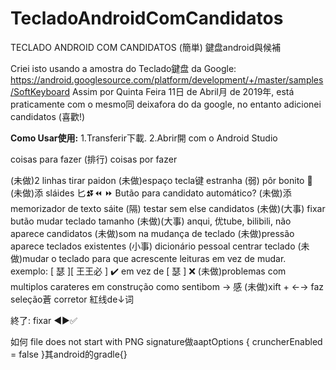 # TecladoAndroidComCandidatos
TECLADO ANDROID COM CANDIDATOS (簡単)
鍵盘android與候補

Criei isto usando a amostra do Teclado鍵盘 da Google: https://android.googlesource.com/platform/development/+/master/samples/SoftKeyboard
Assim por Quinta Feira 11日 de Abril月 de 2019年, está praticamente com o mesmo同 deixafora do da google, no entanto adicionei candidatos (喜歡!)

<b>Como Usar使用:</b>
1.Transferir下載.
2.Abrir開 com o Android Studio

coisas para fazer (排行)
coisas por fazer

(未做)2 linhas tirar  paidon
(未做)espaço tecla键 estranha
(弱) pôr bonito 🌼
(未做)添 sláides 匕⏫⏬⏪ ⏩
Butão para candidato automático?
(未做)添 memorizador de texto
sáite
(隔) testar sem else candidatos
(未做)(大事) fixar butão mudar teclado tamanho
(未做)(大事) anqui, 优tube, bilibili, não aparece candidatos
(未做)som na mudança de teclado
(未做)pressão aparece teclados existentes
(小事) dicionário pessoal
centrar teclado
(未做)mudar o teclado para que acrescente leituras em vez de mudar. exemplo: 
[ 瑟 ][ 王王必 ] ✔️
em vez de 
[ 瑟 ] ❌
(未做)problemas com multiplos carateres em construção como sentibom → 感
(未做)xift + ←→ faz seleção蒼
corretor 
紅线de↓词

終了:
fixar ◀▶✅


<p>如何 file does not start with PNG signature做aaptOptions { cruncherEnabled = false }其android的gradle{}</p>
